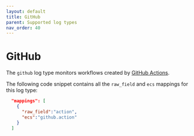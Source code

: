 ```yaml
---
layout: default
title: GitHub
parent: Supported log types
nav_order: 40
---
```


# GitHub

The `github` log type monitors workflows created by [GitHub Actions](https://docs.github.com/en/actions/learn-github-actions/understanding-github-actions).

The following code snippet contains all the `raw_field` and `ecs` mappings for this log type:

```json
  "mappings": [
    {
      "raw_field":"action",
      "ecs":"github.action"
    }
  ]
```